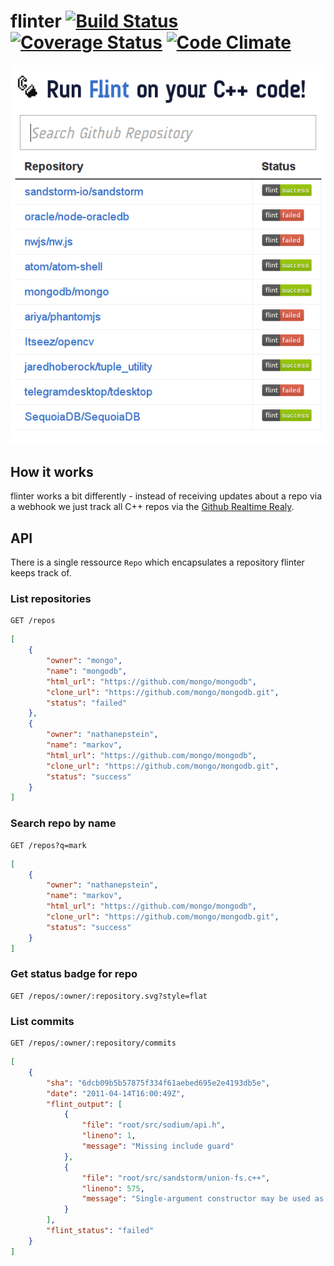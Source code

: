 # flinter [![Build Status](https://travis-ci.org/lukasmartinelli/flinter.svg)](https://travis-ci.org/lukasmartinelli/flinter) [![Coverage Status](https://coveralls.io/repos/lukasmartinelli/flinter/badge.svg)](https://coveralls.io/r/lukasmartinelli/flinter) [![Code Climate](https://codeclimate.com/github/lukasmartinelli/flinter/badges/gpa.svg)](https://codeclimate.com/github/lukasmartinelli/flinter)

![Screenshot of Flinter](screenshot.png)

## How it works

flinter works a bit differently - instead of receiving updates about a repo
via a webhook we just track all C++ repos via the [Github Realtime Realy](https://github.com/lukasmartinelli/ghrr).

## API

There is a single ressource `Repo` which encapsulates a repository
flinter keeps track of.

### List repositories

```
GET /repos
```

```json
[
    {
        "owner": "mongo",
        "name": "mongodb",
        "html_url": "https://github.com/mongo/mongodb",
        "clone_url": "https://github.com/mongo/mongodb.git",
        "status": "failed"
    },
    {
        "owner": "nathanepstein",
        "name": "markov",
        "html_url": "https://github.com/mongo/mongodb",
        "clone_url": "https://github.com/mongo/mongodb.git",
        "status": "success"
    }
]
```

### Search repo by name

```
GET /repos?q=mark
```

```json
[
    {
        "owner": "nathanepstein",
        "name": "markov",
        "html_url": "https://github.com/mongo/mongodb",
        "clone_url": "https://github.com/mongo/mongodb.git",
        "status": "success"
    }
]
```

### Get status badge for repo

```
GET /repos/:owner/:repository.svg?style=flat
```

### List commits

```
GET /repos/:owner/:repository/commits
```

```json
[
    {
        "sha": "6dcb09b5b57875f334f61aebed695e2e4193db5e",
        "date": "2011-04-14T16:00:49Z",
        "flint_output": [
            {
                "file": "root/src/sodium/api.h",
                "lineno": 1,
                "message": "Missing include guard"
            },
            {
                "file": "root/src/sandstorm/union-fs.c++",
                "lineno": 575,
                "message": "Single-argument constructor may be used as a type conversion constructor"
            }
        ],
        "flint_status": "failed"
    }
]
```

